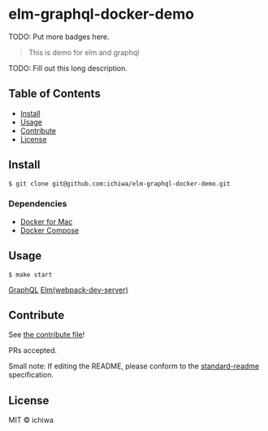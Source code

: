 # elm-graphql-docker-demo

TODO: Put more badges here.

> This is demo for elm and graphql

TODO: Fill out this long description.

## Table of Contents

- [Install](#install)
- [Usage](#usage)
- [Contribute](#contribute)
- [License](#license)

## Install

```
$ git clone git@github.com:ichiwa/elm-graphql-docker-demo.git
```

### Dependencies

- [Docker for Mac](https://docs.docker.com/docker-for-mac/)
- [Docker Compose](https://docs.docker.com/compose/install/)


## Usage

```
$ make start
```

[GraphQL](http://localhost:3000/graphql)
[Elm(webpack-dev-server)](http://localhost:8080)

## Contribute

See [the contribute file](contribute.md)!

PRs accepted.

Small note: If editing the README, please conform to the [standard-readme](https://github.com/RichardLitt/standard-readme) specification.

## License

MIT © ichiwa
